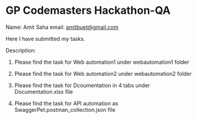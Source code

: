 # GP Codemasters Hackathon-QA

Name: Amit Saha
email: amitbuet@gmail.com

Here I have submitted my tasks.

Description:

1. Please find the task for Web automation1 under webautomation1 folder

2. Please find the task for Web automation2 under webautomation2 folder

3. Please find the task for Dcoumentation in 4 tabs under Documentation.xlsx file

4. Please find the task for API automation as SwaggerPet.postman_collection.json file
